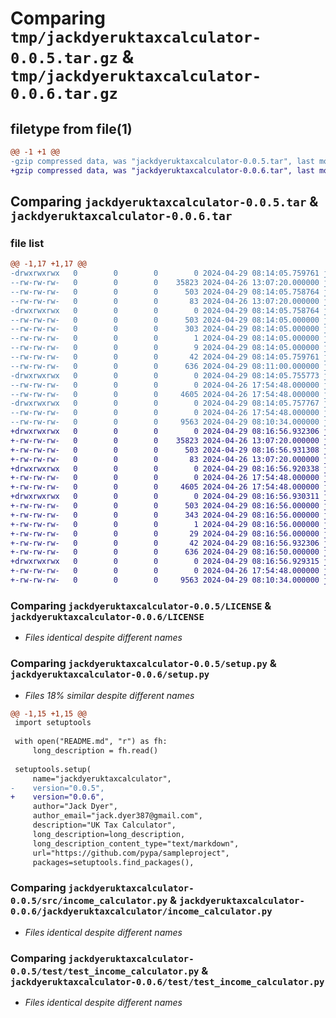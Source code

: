 # Comparing `tmp/jackdyeruktaxcalculator-0.0.5.tar.gz` & `tmp/jackdyeruktaxcalculator-0.0.6.tar.gz`

## filetype from file(1)

```diff
@@ -1 +1 @@
-gzip compressed data, was "jackdyeruktaxcalculator-0.0.5.tar", last modified: Mon Apr 29 08:14:05 2024, max compression
+gzip compressed data, was "jackdyeruktaxcalculator-0.0.6.tar", last modified: Mon Apr 29 08:16:56 2024, max compression
```

## Comparing `jackdyeruktaxcalculator-0.0.5.tar` & `jackdyeruktaxcalculator-0.0.6.tar`

### file list

```diff
@@ -1,17 +1,17 @@
-drwxrwxrwx   0        0        0        0 2024-04-29 08:14:05.759761 jackdyeruktaxcalculator-0.0.5/
--rw-rw-rw-   0        0        0    35823 2024-04-26 13:07:20.000000 jackdyeruktaxcalculator-0.0.5/LICENSE
--rw-rw-rw-   0        0        0      503 2024-04-29 08:14:05.758764 jackdyeruktaxcalculator-0.0.5/PKG-INFO
--rw-rw-rw-   0        0        0       83 2024-04-26 13:07:20.000000 jackdyeruktaxcalculator-0.0.5/README.md
-drwxrwxrwx   0        0        0        0 2024-04-29 08:14:05.758764 jackdyeruktaxcalculator-0.0.5/jackdyeruktaxcalculator.egg-info/
--rw-rw-rw-   0        0        0      503 2024-04-29 08:14:05.000000 jackdyeruktaxcalculator-0.0.5/jackdyeruktaxcalculator.egg-info/PKG-INFO
--rw-rw-rw-   0        0        0      303 2024-04-29 08:14:05.000000 jackdyeruktaxcalculator-0.0.5/jackdyeruktaxcalculator.egg-info/SOURCES.txt
--rw-rw-rw-   0        0        0        1 2024-04-29 08:14:05.000000 jackdyeruktaxcalculator-0.0.5/jackdyeruktaxcalculator.egg-info/dependency_links.txt
--rw-rw-rw-   0        0        0        9 2024-04-29 08:14:05.000000 jackdyeruktaxcalculator-0.0.5/jackdyeruktaxcalculator.egg-info/top_level.txt
--rw-rw-rw-   0        0        0       42 2024-04-29 08:14:05.759761 jackdyeruktaxcalculator-0.0.5/setup.cfg
--rw-rw-rw-   0        0        0      636 2024-04-29 08:11:00.000000 jackdyeruktaxcalculator-0.0.5/setup.py
-drwxrwxrwx   0        0        0        0 2024-04-29 08:14:05.755773 jackdyeruktaxcalculator-0.0.5/src/
--rw-rw-rw-   0        0        0        0 2024-04-26 17:54:48.000000 jackdyeruktaxcalculator-0.0.5/src/__init__.py
--rw-rw-rw-   0        0        0     4605 2024-04-26 17:54:48.000000 jackdyeruktaxcalculator-0.0.5/src/income_calculator.py
-drwxrwxrwx   0        0        0        0 2024-04-29 08:14:05.757767 jackdyeruktaxcalculator-0.0.5/test/
--rw-rw-rw-   0        0        0        0 2024-04-26 17:54:48.000000 jackdyeruktaxcalculator-0.0.5/test/__init__.py
--rw-rw-rw-   0        0        0     9563 2024-04-29 08:10:34.000000 jackdyeruktaxcalculator-0.0.5/test/test_income_calculator.py
+drwxrwxrwx   0        0        0        0 2024-04-29 08:16:56.932306 jackdyeruktaxcalculator-0.0.6/
+-rw-rw-rw-   0        0        0    35823 2024-04-26 13:07:20.000000 jackdyeruktaxcalculator-0.0.6/LICENSE
+-rw-rw-rw-   0        0        0      503 2024-04-29 08:16:56.931308 jackdyeruktaxcalculator-0.0.6/PKG-INFO
+-rw-rw-rw-   0        0        0       83 2024-04-26 13:07:20.000000 jackdyeruktaxcalculator-0.0.6/README.md
+drwxrwxrwx   0        0        0        0 2024-04-29 08:16:56.920338 jackdyeruktaxcalculator-0.0.6/jackdyeruktaxcalculator/
+-rw-rw-rw-   0        0        0        0 2024-04-26 17:54:48.000000 jackdyeruktaxcalculator-0.0.6/jackdyeruktaxcalculator/__init__.py
+-rw-rw-rw-   0        0        0     4605 2024-04-26 17:54:48.000000 jackdyeruktaxcalculator-0.0.6/jackdyeruktaxcalculator/income_calculator.py
+drwxrwxrwx   0        0        0        0 2024-04-29 08:16:56.930311 jackdyeruktaxcalculator-0.0.6/jackdyeruktaxcalculator.egg-info/
+-rw-rw-rw-   0        0        0      503 2024-04-29 08:16:56.000000 jackdyeruktaxcalculator-0.0.6/jackdyeruktaxcalculator.egg-info/PKG-INFO
+-rw-rw-rw-   0        0        0      343 2024-04-29 08:16:56.000000 jackdyeruktaxcalculator-0.0.6/jackdyeruktaxcalculator.egg-info/SOURCES.txt
+-rw-rw-rw-   0        0        0        1 2024-04-29 08:16:56.000000 jackdyeruktaxcalculator-0.0.6/jackdyeruktaxcalculator.egg-info/dependency_links.txt
+-rw-rw-rw-   0        0        0       29 2024-04-29 08:16:56.000000 jackdyeruktaxcalculator-0.0.6/jackdyeruktaxcalculator.egg-info/top_level.txt
+-rw-rw-rw-   0        0        0       42 2024-04-29 08:16:56.932306 jackdyeruktaxcalculator-0.0.6/setup.cfg
+-rw-rw-rw-   0        0        0      636 2024-04-29 08:16:50.000000 jackdyeruktaxcalculator-0.0.6/setup.py
+drwxrwxrwx   0        0        0        0 2024-04-29 08:16:56.929315 jackdyeruktaxcalculator-0.0.6/test/
+-rw-rw-rw-   0        0        0        0 2024-04-26 17:54:48.000000 jackdyeruktaxcalculator-0.0.6/test/__init__.py
+-rw-rw-rw-   0        0        0     9563 2024-04-29 08:10:34.000000 jackdyeruktaxcalculator-0.0.6/test/test_income_calculator.py
```

### Comparing `jackdyeruktaxcalculator-0.0.5/LICENSE` & `jackdyeruktaxcalculator-0.0.6/LICENSE`

 * *Files identical despite different names*

### Comparing `jackdyeruktaxcalculator-0.0.5/setup.py` & `jackdyeruktaxcalculator-0.0.6/setup.py`

 * *Files 18% similar despite different names*

```diff
@@ -1,15 +1,15 @@
 import setuptools
 
 with open("README.md", "r") as fh:
     long_description = fh.read()
 
 setuptools.setup(
     name="jackdyeruktaxcalculator",
-    version="0.0.5",
+    version="0.0.6",
     author="Jack Dyer",
     author_email="jack.dyer387@gmail.com",
     description="UK Tax Calculator",
     long_description=long_description,
     long_description_content_type="text/markdown",
     url="https://github.com/pypa/sampleproject",
     packages=setuptools.find_packages(),
```

### Comparing `jackdyeruktaxcalculator-0.0.5/src/income_calculator.py` & `jackdyeruktaxcalculator-0.0.6/jackdyeruktaxcalculator/income_calculator.py`

 * *Files identical despite different names*

### Comparing `jackdyeruktaxcalculator-0.0.5/test/test_income_calculator.py` & `jackdyeruktaxcalculator-0.0.6/test/test_income_calculator.py`

 * *Files identical despite different names*

